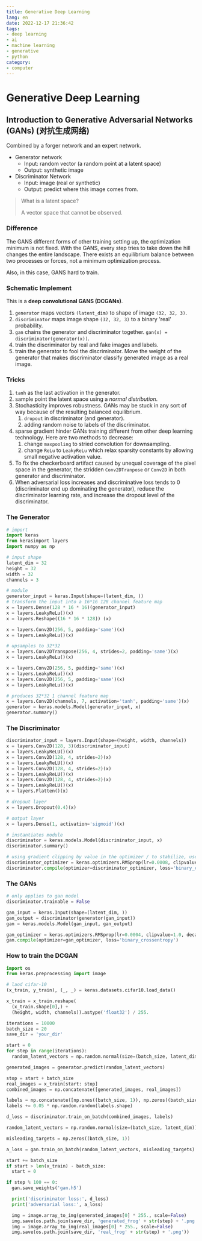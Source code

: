 ```yaml
---
title: Generative Deep Learning
lang: en
date: 2022-12-17 21:36:42
tags:
- deep learning
- ai
- machine learning
- generative
- python
category:
- computer
---
```


# Generative Deep Learning

## Introduction to Generative Adversarial Networks (GANs) (对抗生成网络)

Combined by a forger network and an expert network.

- Generator network
    - Input: random vector (a random point at a latent space)
    - Output: synthetic image
- Discriminator Network
    - Input: image (real or synthetic)
    - Output: predict where this image comes from.

> What is a latent space?
>
> A vector space that cannot be observed.

### Difference

The GANS different forms of other training setting up, the optimization minimum is not fixed. With the GANS, every step tries to take down the hill changes the entire landscape. There exists an equilibrium balance between two processes or forces, not a minimum optimization process.

Also, in this case, GANS hard to train.

### Schematic Implement

This is a **deep convolutional GANS (DCGANs)**.

1. `generator` maps vectors `(latent_dim)` to shape of image `(32, 32, 3)`.
2. `discriminator` maps image shape `(32, 32, 3)` to a binary 'real' probability.
3. `gan` chains the generator and discriminator together. `gan(x) = discriminator(generator(x))`.
4. train the discriminator by real and fake images and labels.
5. train the generator to fool the discriminator. Move the weight of the generator that makes discriminator classify generated image as a real image.

### Tricks

1. `tanh` as the last activation in the generator.
2. sample point the latent space using a *normal distribution*.
3. Stochasticity improves robustness. GANs may be stuck in any sort of way because of the resulting balanced equilibrium.
    1. `dropout` in discriminator (and generator).
    2. adding random noise to labels of the discriminator.
4. sparse gradient hinder GANs training different from other deep learning technology. Here are two methods to decrease:
    1. change `maxpooling` to stried convolution for downsampling.
    2. change `ReLu` to `LeakyReLu` which relax sparsity constants by allowing small negative activation value.
5. To fix the checkerboard artifact caused by unequal coverage of the pixel space in the generator, the stridden `Conv2DTranpose` or `Conv2D` in both generator and discriminator.
6. When adversarial loss increases and discriminative loss tends to 0 (discriminator end up dominating the generator), reduce the discriminator learning rate, and increase the dropout level of the discriminator.

### The Generator

```python
# import
import keras
from kerasimport layers
import numpy as np

# input shape
latent_dim = 32
height = 32
width = 32
channels = 3

# module
generator_input = keras.Input(shape=(latent_dim, ))
# transform the input into a 16*16 128 channel feature map
x = layers.Dense(128 * 16 * 16)(generator_input)
x = layers.LeakyReLu()(x)
x = layers.Reshape((16 * 16 * 128)) (x)

x = layers.Conv2D(256, 5, padding='same')(x)
x = layers.LeakyReLu()(x)

# upsamples to 32*32
x = layers.Conv2DTranspose(256, 4, strides=2, padding='same')(x)
x = layers.LeakyReLu()(x)

x = layers.Conv2D(256, 5, padding='same')(x)
x = layers.LeakyReLu()(x)
x = layers.Conv2D(256, 5, padding='same')(x)
x = layers.LeakyReLu()(x)

# produces 32*32 1 channel feature map
x = layers.Conv2D(channels, 7, activation='tanh', padding='same')(x)
generator = keras.models.Model(generator_input, x)
generator.summary()
```

### The Discriminator

```python
discriminator_input = layers.Input(shape=(height, width, channels))
x = layers.Conv2D(128, 3)(discriminator_input)
x = layers.LeakyReLU()(x)
x = layers.Conv2D(128, 4, strides=2)(x)
x = layers.LeakyReLU()(x)
x = layers.Conv2D(128, 4, strides=2)(x)
x = layers.LeakyReLU()(x)
x = layers.Conv2D(128, 4, strides=2)(x)
x = layers.LeakyReLU()(x)
x = layers.Flatten()(x)

# dropout layer
x = layers.Dropout(0.4)(x)

# output layer
x = layers.Dense(1, activation='sigmoid')(x)

# instantiates module
discriminator = keras.models.Model(discriminator_input, x)
discriminator.summary()

# using gradient clipping by value in the optimizer / to stabilize, use learning rate decay
discriminator_optimizer = keras.optimizers.RMSprop(lr=0.0008, clipvalue=1.0, decay=1e-8)
discriminator.compile(optimizer=discriminator_optimizer, loss='binary_crossentropy')
```

### The GANs

```python
# only applies to gan model
discriminator.trainable = False

gan_input = keras.Input(shape=(latent_dim, ))
gan_output = discriminator(generator(gan_input))
gan = keras.models.Model(gan_input, gan_output)

gan_optimizer = keras.optimizers.RMSprop(lr=0.0004, clipvalue=1.0, decay=1e-8)
gan.compile(optimizer=gan_optimizer, loss='binary_crossentropy')
```

### How to train the DCGAN

```python
import os
from keras.preprocessing import image

# laod cifar-10
(x_train, y_train), (_, _) = keras.datasets.cifar10.load_data()

x_train = x_train.reshape(
  (x_train.shape[0],) +
  (height, width, channels)).astype('float32') / 255.

iterations = 10000
batch_size = 20
save_dir = 'your_dir'

start = 0
for step in range(iterations):
  random_latent_vectors = np.random.normal(size=(batch_size, latent_dim))

generated_images = generator.predict(random_latent_vectors)

stop = start + batch_size
real_images = x_train[start: stop]
combined_images = np.concatenate([generated_images, real_images])

labels = np.concatenate([np.ones((batch_size, 1)), np.zeros((batch_size, 1))])
labels += 0.05 * np.random.random(labels.shape)

d_loss = discriminator.train_on_batch(combined_images, labels)

random_latent_vectors = np.random.normal(size=(batch_size, latent_dim))

misleading_targets = np.zeros((batch_size, 1))

a_loss = gan.train_on_batch(random_latent_vectors, misleading_targets)

start += batch_size
if start > len(x_train) - batch_size:
  start = 0

if step % 100 == 0:
  gan.save_weights('gan.h5')

  print('discriminator loss:', d_loss)
  print('adversarial loss:', a_loss)

  img = image.array_to_img(generated_images[0] * 255., scale=False)
  img.save(os.path.join(save_dir, 'generated_frog' + str(step) + '.png'))
  img = image.array_to_img(real_images[0] * 255., scale=False)
  img.save(os.path.join(save_dir, 'real_frog' + str(step) + '.png'))
```
